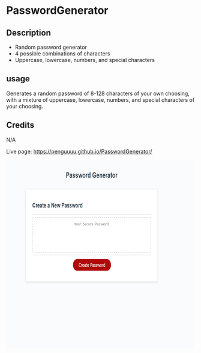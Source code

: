 # PasswordGenerator

## Description
- Random password generator
- 4 possible combinations of characters
- Uppercase, lowercase, numbers, and special characters

## usage

Generates a random password of 8-128 characters of your own choosing, with a mixture of uppercase, lowercase, numbers, and special characters of your choosing.

## Credits
N/A



Live page: https://penguuuu.github.io/PasswordGenerator/

<img src="./assets/images/passwordGen.png" width="500" height="500">